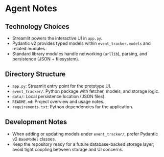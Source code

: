 # Agent Notes

## Technology Choices
- Streamlit powers the interactive UI in `app.py`.
- Pydantic v2 provides typed models within `event_tracker.models` and related modules.
- Standard library modules handle networking (`urllib`), parsing, and persistence (JSON + filesystem).

## Directory Structure
- `app.py`: Streamlit entry point for the prototype UI.
- `event_tracker/`: Python package with fetcher, models, and storage logic.
- `data/`: Local persistence location (JSON files).
- `README.md`: Project overview and usage notes.
- `requirements.txt`: Python dependencies for the application.

## Development Notes
- When adding or updating models under `event_tracker/`, prefer Pydantic v2 `BaseModel` classes.
- Keep the repository ready for a future database-backed storage layer; avoid tight coupling between storage and UI concerns.
